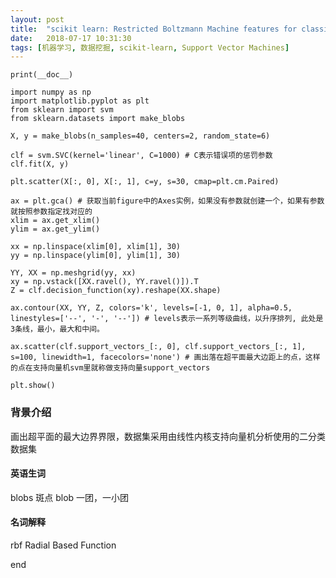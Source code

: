 ```yaml
---
layout: post
title:  "scikit learn: Restricted Boltzmann Machine features for classification"
date:   2018-07-17 10:31:30
tags: [机器学习, 数据挖掘, scikit-learn, Support Vector Machines]
---
```


    print(__doc__)

    import numpy as np
    import matplotlib.pyplot as plt
    from sklearn import svm
    from sklearn.datasets import make_blobs

    X, y = make_blobs(n_samples=40, centers=2, random_state=6)

    clf = svm.SVC(kernel='linear', C=1000) # C表示错误项的惩罚参数
    clf.fit(X, y)

    plt.scatter(X[:, 0], X[:, 1], c=y, s=30, cmap=plt.cm.Paired)

    ax = plt.gca() # 获取当前figure中的Axes实例，如果没有参数就创建一个，如果有参数就按照参数指定找对应的
    xlim = ax.get_xlim()
    ylim = ax.get_ylim()

    xx = np.linspace(xlim[0], xlim[1], 30)
    yy = np.linspace(ylim[0], ylim[1], 30)

    YY, XX = np.meshgrid(yy, xx)
    xy = np.vstack([XX.ravel(), YY.ravel()]).T
    Z = clf.decision_function(xy).reshape(XX.shape)

    ax.contour(XX, YY, Z, colors='k', levels=[-1, 0, 1], alpha=0.5, linestyles=['--', '-', '--']) # levels表示一系列等级曲线，以升序排列, 此处是3条线，最小，最大和中间。

    ax.scatter(clf.support_vectors_[:, 0], clf.support_vectors_[:, 1], s=100, linewidth=1, facecolors='none') # 画出落在超平面最大边距上的点，这样的点在支持向量机svm里就称做支持向量support_vectors

    plt.show()




### 背景介绍
画出超平面的最大边界界限，数据集采用由线性内核支持向量机分析使用的二分类数据集


#### 英语生词
blobs 斑点
blob 一团，一小团


#### 名词解释
rbf Radial Based Function

end
